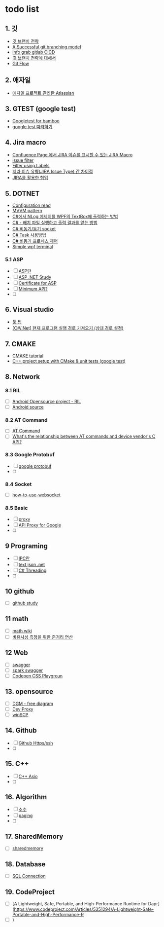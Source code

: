 # todo list

## 1. 깃

- [깃 브랜치 전략](https://hyeon9mak.github.io/git-branch-strategy/)
- [A Successful git branching model](https://nvie.com/posts/a-successful-git-branching-model/)
- [info grab gitlab CICD](https://workshop.infograb.io/gitlab-ci/32_add_order_api/2_create_feature_branch/)
- [깃 브랜치 전략에 대해서](https://tecoble.techcourse.co.kr/post/2021-07-15-git-branch/)
- [Git Flow](https://scottchacon.com/2011/08/31/github-flow.html)

## 2. 애자일

- [애자일 프로젝트 관리란 Atlassian](https://www.atlassian.com/ko/agile/project-management)

## 3. GTEST (google test)

- [Googletest for bamboo](https://marketplace.atlassian.com/apps/1215295/googletest-task?tab=overview&hosting=datacenter)
- [google test 따라하기](https://tttsss77.tistory.com/225)

## 4. Jira macro

- [Confluence Page 에서 JIRA 이슈를 표시할 수 있는 JIRA Macro](https://www.lesstif.com/ats/confluence-page-jira-jira-macro-113345352.html)
- [issue filter](https://www.lesstif.com/jira/issue-filter-18220186.html)
- [Filter using Labels](https://community.atlassian.com/t5/Jira-questions/Filter-using-Labels/qaq-p/1717601)
- [지라 이슈 유형(JIRA Issue Type) 간 차이점](https://www.lesstif.com/jira/jira-issue-type-129008301.html)
- [JIRA를 활용한 협업](https://medium.com/hgmin/devops-jira%EB%A5%BC-%ED%99%9C%EC%9A%A9%ED%95%9C-%ED%98%91%EC%97%85-4f4049a36a56)

## 5. DOTNET

- [Configuration read](https://m.blog.naver.com/PostView.naver?isHttpsRedirect=true&blogId=csaiur&logNo=220837012550)
- [MVVM pattern](1.programming/language/csharp/../../1_2.language/csharp/MVVM/reference.md)
- [C#에서 NLog 메세지를 WPF의 TextBox에 출력하는 방법](https://ivorycirrus.github.io/TIL/csharp-nlog-wpf/)
- [C# - 배치 파일 실행하고 출력 결과를 얻는 방법](https://www.sysnet.pe.kr/2/0/1810?pageno=0)
- [C# 비동기/동기 socket](https://codingcoding.tistory.com/409)
- [C# Task 사용방법](https://codingcoding.tistory.com/415)
- [C# 비동기 프로세스 제어](https://codingcoding.tistory.com/1020)
- [Simple wpf terminal](https://github.com/oriches/Simple.Wpf.Terminal/blob/master/.net%20framework/Simple.Wpf.Terminal/ITerminalEx.cs)

### 5.1 ASP

- [ ] [ASP란](https://blog.naver.com/rlarbtjq7913/221719016736)
- [ ] [ASP .NET Study](https://dotnet.microsoft.com/ko-kr/apps/aspnet/apis)
- [ ] [Certificate for ASP](https://learn.microsoft.com/ko-kr/aspnet/core/security/authentication/?view=aspnetcore-8.0)
- [ ] [Minimum API?](https://learn.microsoft.com/ko-kr/training/modules/build-web-api-minimal-api/2-what-is-minimal-api)
- [ ]

## 6. Visual studio

- [툴 팁](https://mainia.tistory.com/6083)
- [[C#/.Net] 현재 프로그램 실행 경로 가져오기 (상대 경로 설정)](https://mirwebma.tistory.com/132)

## 7. CMAKE

- [CMAKE tutorial](https://blog.curaai.dev/2020/02/28/cmake-gtest.html#cmakeliststxt)
- [C++ project setup with CMake & unit tests (google test)](https://raymii.org/s/tutorials/Cpp_project_setup_with_cmake_and_unit_tests.html)

## 8. Network

### 8.1 RIL

- [ ] [Android Opensource project - RIL](https://wladimir-tm4pda.github.io/porting/telephony.html)
- [ ] [Android source](https://source.android.com/docs/core/connect/carrier?hl=ko)

### 8.2 AT Command

- [ ] [AT Command](https://www.emnify.com/developer-blog/at-commands-for-cellular-modules#what-are-at-commands)
- [ ] [What's the relationship between AT commands and device vendor's C API?](https://stackoverflow.com/questions/61314099/whats-the-relationship-between-at-commands-and-device-vendors-c-api)

### 8.3 Google Protobuf

- [ ] [google protobuf](https://bcho.tistory.com/1182)
- [ ]

### 8.4 Socket

- [ ] [how-to-use-websocket](https://sparcs.org/blog/how-to-use-websocket/)

### 8.5 Basic

- [ ] [proxy](https://fomaios.tistory.com/entry/Network-%ED%94%84%EB%A1%9D%EC%8B%9C-%EC%84%9C%EB%B2%84%EB%9E%80-feat-%ED%95%84%EC%9A%94%ED%95%9C-%EC%9D%B4%EC%9C%A0-What-is-a-Proxy-server)
- [ ] [API Proxy for Google](https://cloud.google.com/apigee/docs/api-platform/fundamentals/understanding-apis-and-api-proxies?hl=ko)
- [ ]

## 9 Programing

- [ ] [IPC란](https://blog.naver.com/PostView.nhn?blogId=bycho211&logNo=220985701140)
- [ ] [text json .net](https://learn.microsoft.com/en-us/dotnet/api/system.text.json?view=net-7.0)
- [ ] [C# Threading](https://www.csharpstudy.com/Threads/thread.aspx)
- [ ]

## 10 github

- [ ] [github study](https://docs.github.com/ko)

## 11 math

- [ ] [math wiki](https://encyclopediaofmath.org/wiki/Norm)
- [ ] [비유사성 측정을 위한 준거리 연산](chrome-extension://oemmndcbldboiebfnladdacbdfmadadm/http://ki-it.com/xml/13218/13218.pdf)

## 12 Web

- [ ] [swagger](https://learn.microsoft.com/ko-kr/aspnet/core/tutorials/web-api-help-pages-using-swagger?view=aspnetcore-8.0)
- [ ] [spark swagger](https://sparcs.org/blog/swag-documentation-with-swagger/)
- [ ] [Codepen CSS Playgroun](https://codepen.io/pen/)

## 13. opensource

- [ ] [DGM - free diagram](<./Opensource/DGM(StarUML).md>)
- [ ] [Dev Proxy](https://learn.microsoft.com/ko-kr/microsoft-cloud/dev/dev-proxy/overview)
- [ ] [winSCP](https://winscp.net/eng/docs/library_examples)

## 14. Github

- [ ] [Github Https/ssh](https://docs.github.com/ko/authentication/troubleshooting-ssh/using-ssh-over-the-https-port)
- [ ]

## 15. C++

- [ ] [C++ Asio](https://think-async.com/Asio/)
- [ ]

## 16. Algorithm

- [ ] [소수](https://fomaios.tistory.com/entry/Algorithm-%EC%86%8C%EC%88%98%EC%99%80-%EA%B4%80%EB%A0%A8%EB%90%9C-%EC%95%8C%EA%B3%A0%EB%A6%AC%EC%A6%98feat-%EC%97%90%EB%9D%BC%ED%86%A0%EC%8A%A4-%ED%85%8C%EB%84%A4%EC%8A%A4%EC%9D%98-%EC%B2%B4)
- [ ] [paging](https://fomaios.tistory.com/entry/Algorithm-LRULeast-Recently-Used-%EC%95%8C%EA%B3%A0%EB%A6%AC%EC%A6%98%EC%9D%B4%EB%9E%80-feat-%ED%8E%98%EC%9D%B4%EC%A7%80-%EA%B5%90%EC%B2%B4-%EC%95%8C%EA%B3%A0%EB%A6%AC%EC%A6%98)
- [ ]

## 17. SharedMemory

- [ ] [sharedmemory](https://coding-chobo.tistory.com/16)

## 18. Database

- [ ] [SQL Connection](https://www.csharpstudy.com/Data/SQL-connection.aspx)

## 19. CodeProject

- [ ] [A Lightweight, Safe, Portable, and High-Performance Runtime for Dapr](https://www.codeproject.com/Articles/5351294/A-Lightweight-Safe-Portable-and-High-Performance-R
- [ ] )
